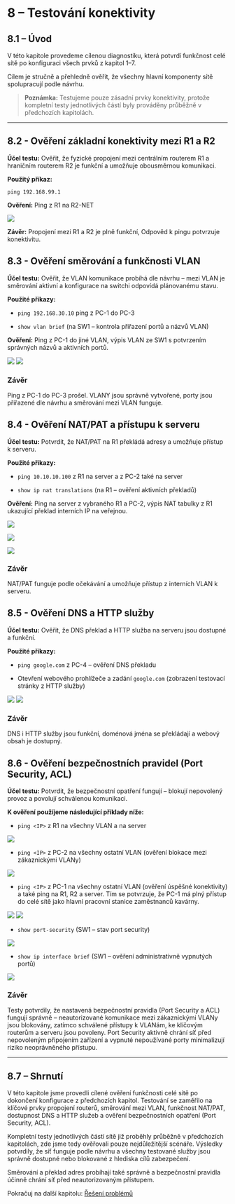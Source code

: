 # 8 – Testování konektivity



## 8.1 – Úvod

V této kapitole provedeme cílenou diagnostiku, která potvrdí funkčnost celé sítě po konfiguraci všech prvků z kapitol 1–7.  

Cílem je stručně a přehledně ověřit, že všechny hlavní komponenty sítě spolupracují podle návrhu.


>**Poznámka:** Testujeme pouze zásadní prvky konektivity, protože kompletní testy jednotlivých částí byly prováděny průběžně v předchozích kapitolách.  

---

## 8.2 - Ověření základní konektivity mezi R1 a R2

**Účel testu:** Ověřit, že fyzické propojení mezi centrálním routerem R1 a hraničním routerem R2 je funkční a umožňuje obousměrnou komunikaci.

**Použitý příkaz:**  

```
ping 192.168.99.1
```

**Ověření:** Ping z R1 na R2-NET

![](00-obrazky/test-ping-r120250810131944.png)

**Závěr:** Propojení mezi R1 a R2 je plně funkční, Odpověd k pingu potvrzuje konektivitu.



## 8.3 - Ověření směrování a funkčnosti VLAN

**Účel testu:** Ověřit, že VLAN komunikace probíhá dle návrhu – mezi VLAN je směrování aktivní a konfigurace na switchi odpovídá plánovanému stavu.

**Použité příkazy:**  

- `ping 192.168.30.10` ping z PC-1 do PC-3

- `show vlan brief` (na SW1 – kontrola přiřazení portů a názvů VLAN)

**Ověření:** Ping z PC-1 do jiné VLAN, výpis VLAN ze SW1 s potvrzením správných názvů a aktivních portů.

![](00-obrazky/test-vlan20250810132249.png)
![](00-obrazky/test-switch-vlan20250810132836.png)

### Závěr

Ping z PC-1 do PC-3 prošel. VLANY jsou správně vytvořené, porty jsou přiřazené dle návrhu a směrování mezi VLAN funguje.



## 8.4 - Ověření NAT/PAT a přístupu k serveru

**Účel testu:** Potvrdit, že NAT/PAT na R1 překládá adresy a umožňuje přístup k serveru.

**Použité příkazy:**  

- `ping 10.10.10.100` z R1 na server a z PC-2 také na server

- `show ip nat translations` (na R1 – ověření aktivních překladů)

**Ověření:**  Ping na server z vybraného R1 a PC-2, výpis NAT tabulky z R1 ukazující překlad interních IP na veřejnou.

![](00-obrazky/test-nat-pat20250810133047.png)

![](00-obrazky/ping-na-server-pc220250810141235.png)

![](00-obrazky/test-ip-nat-translation20250810133313.png)

### Závěr

NAT/PAT funguje podle očekávání a umožňuje přístup z interních VLAN k serveru.



## 8.5 - Ověření DNS a HTTP služby

**Účel testu:** Ověřit, že DNS překlad a HTTP služba na serveru jsou dostupné a funkční.

**Použité příkazy:**  

- `ping google.com` z PC-4 – ověření DNS překladu  

- Otevření webového prohlížeče a zadání `google.com` (zobrazení testovací stránky z HTTP služby)

![](00-obrazky/test-dns-ping20250810133439.png)
![](00-obrazky/test-http20250810133517.png)

### Závěr

DNS i HTTP služby jsou funkční, doménová jména se překládají a webový obsah je dostupný.



## 8.6 - Ověření bezpečnostních pravidel (Port Security, ACL)

**Účel testu:** Potvrdit, že bezpečnostní opatření fungují – blokují nepovolený provoz a povolují schválenou komunikaci.

**K ověření použíjeme následující příklady níže:**

- `ping <IP>` z R1 na všechny VLAN a na server

![](00-obrazky/test-r1-acl20250810135023.png)

* `ping <IP>` z PC-2 na všechny ostatní VLAN (ověření blokace mezi zákaznickými VLANy)

![](00-obrazky/test-pc2-acl20250810135521.png)

* `ping <IP>` z PC-1 na všechny ostatní VLAN (ověření úspěšné konektivity) a také ping na R1, R2 a server. Tím se potvrzuje, že PC-1 má plný přístup do celé sítě jako hlavní pracovní stanice zaměstnanců kavárny.

![](00-obrazky/test-pc1-acl20250810135731.png)
![](00-obrazky/test-pc1-acl220250810135856.png)

- `show port-security` (SW1 – stav port security)  

![](00-obrazky/test-security-port20250810133848.png)

- `show ip interface brief` (SW1 – ověření administrativně vypnutých portů)

![](00-obrazky/test-security-shutdown-port20250810134648.png)

### Závěr 

Testy potvrdily, že nastavená bezpečnostní pravidla (Port Security a ACL) fungují správně – neautorizované komunikace mezi zákaznickými VLANy jsou blokovány, zatímco schválené přístupy k VLANám, ke klíčovým routerům a serveru jsou povoleny. Port Security aktivně chrání síť před nepovoleným připojením zařízení a vypnuté nepoužívané porty minimalizují riziko neoprávněného přístupu.



---

## 8.7 – Shrnutí

V této kapitole jsme provedli cílené ověření funkčnosti celé sítě po dokončení konfigurace z předchozích kapitol. Testování se zaměřilo na klíčové prvky propojení routerů, směrování mezi VLAN, funkčnost NAT/PAT, dostupnost DNS a HTTP služeb a ověření bezpečnostních opatření (Port Security, ACL). 

Kompletní testy jednotlivých částí sítě již proběhly průběžně v předchozích kapitolách, zde jsme tedy ověřovali pouze nejdůležitější scénáře. Výsledky potvrdily, že síť funguje podle návrhu a všechny testované služby jsou správně dostupné nebo blokované z hlediska cílů zabezpečení.

Směrování a překlad adres probíhají také správně a bezpečnostní pravidla účinně chrání síť před neautorizovaným přístupem.

Pokračuj na další kapitolu: [Řešení problémů](09‑reseni-problemu.md)
